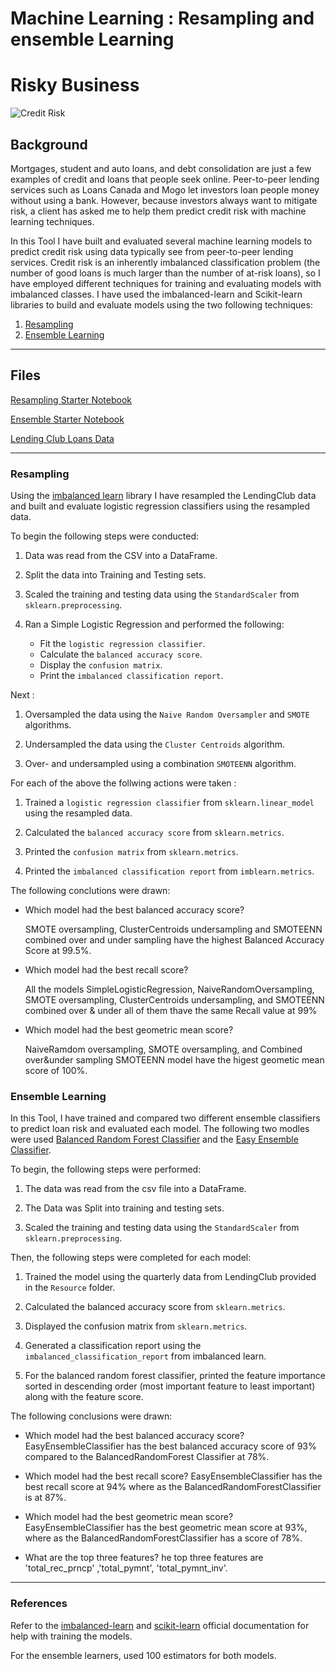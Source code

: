 # Machine Learning : Resampling and ensemble Learning
# Risky Business
 
![Credit Risk](Images/credit-risk.jpg)

## Background

Mortgages, student and auto loans, and debt consolidation are just a few examples of credit and loans that people seek online. Peer-to-peer lending services such as Loans Canada and Mogo let investors loan people money without using a bank. However, because investors always want to mitigate risk, a client has asked me to help them predict credit risk with machine learning techniques.

In this Tool I have built and evaluated several machine learning models to predict credit risk using data typically see from peer-to-peer lending services. Credit risk is an inherently imbalanced classification problem (the number of good loans is much larger than the number of at-risk loans), so I have employed different techniques for training and evaluating models with imbalanced classes. I have used the imbalanced-learn and Scikit-learn libraries to build and evaluate models using the two following techniques:

1. [Resampling](#Resampling)
2. [Ensemble Learning](#Ensemble-Learning)

- - -

## Files

[Resampling Starter Notebook](credit_risk_resampling.ipynb)

[Ensemble Starter Notebook](credit_risk_ensemble.ipynb)

[Lending Club Loans Data](LoanStats_2019Q1.csv.zip)

- - -

### Resampling

Using the [imbalanced learn](https://imbalanced-learn.readthedocs.io) library I have resampled the LendingClub data and built and evaluate logistic regression classifiers using the resampled data.

To begin the following steps were conducted:

1. Data was read from the CSV into a DataFrame.

2. Split the data into Training and Testing sets.

3. Scaled the training and testing data using the `StandardScaler` from `sklearn.preprocessing`.

4. Ran a Simple Logistic Regression and performed the following:
    * Fit the `logistic regression classifier`.
    * Calculate the `balanced accuracy score`.
    * Display the `confusion matrix`.
    * Print the `imbalanced classification report`.

Next :

1. Oversampled the data using the `Naive Random Oversampler` and `SMOTE` algorithms.

2. Undersampled the data using the `Cluster Centroids` algorithm.

3. Over- and undersampled using a combination `SMOTEENN` algorithm.


For each of the above the follwing actions were taken :

1. Trained a `logistic regression classifier` from `sklearn.linear_model` using the resampled data.

2. Calculated the `balanced accuracy score` from `sklearn.metrics`.

3. Printed the `confusion matrix` from `sklearn.metrics`.

4. Printed the `imbalanced classification report` from `imblearn.metrics`.


The following conclutions were drawn:

* Which model had the best balanced accuracy score?

  SMOTE oversampling, ClusterCentroids undersampling and SMOTEENN combined over and under sampling have the highest Balanced Accuracy Score at 99.5%.
  
* Which model had the best recall score?

  All the models SimpleLogisticRegression, NaiveRandomOversampling, SMOTE oversampling, ClusterCentroids undersampling, and SMOTEENN combined over & under all of them thave the same Recall value at 99%
 
* Which model had the best geometric mean score?

  NaiveRamdom oversampling, SMOTE oversampling, and Combined over&under sampling SMOTEENN model have the higest geometic mean score of 100%.

### Ensemble Learning 

In this Tool, I have trained and compared two different ensemble classifiers to predict loan risk and evaluated each model. The following two modles were used  [Balanced Random Forest Classifier](https://imbalanced-learn.org/stable/references/generated/imblearn.ensemble.BalancedRandomForestClassifier.html) and the [Easy Ensemble Classifier](https://imbalanced-learn.org/stable/references/generated/imblearn.ensemble.EasyEnsembleClassifier.html). 

To begin, the following steps were performed:

1. The data was read from the csv file into a DataFrame.

2. The Data was Split into training and testing sets.

3. Scaled the training and testing data using the `StandardScaler` from `sklearn.preprocessing`.


Then, the following steps were completed for each model:

1. Trained the model using the quarterly data from LendingClub provided in the `Resource` folder.

2. Calculated the balanced accuracy score from `sklearn.metrics`.

3. Displayed the confusion matrix from `sklearn.metrics`.

4. Generated a classification report using the `imbalanced_classification_report` from imbalanced learn.

5. For the balanced random forest classifier, printed the feature importance sorted in descending order (most important feature to least important) along with the feature score.


The following conclusions were drawn:

* Which model had the best balanced accuracy score?
  EasyEnsembleClassifier has the best balanced accuracy score of 93% compared to the BalancedRandomForest Classifier at 78%. 

* Which model had the best recall score?
  EasyEnsembleClassifier has the best recall score at 94% where as the BalancedRandomForestClassifier is at 87%.

* Which model had the best geometric mean score?
  EasyEnsembleClassifier has the best geometric mean score at 93%, where as the BalancedRandomForestClassifier has a score of 78%.

* What are the top three features?
  he top three features are 'total_rec_prncp' ,'total_pymnt', 'total_pymnt_inv'.

- - -

### References

Refer to the [imbalanced-learn](https://imbalanced-learn.readthedocs.io/en/stable/) and [scikit-learn](https://scikit-learn.org/stable/) official documentation for help with training the models. 

For the ensemble learners, used 100 estimators for both models.
